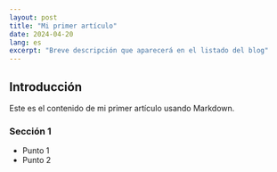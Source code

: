 ```yaml
---
layout: post
title: "Mi primer artículo"
date: 2024-04-20
lang: es
excerpt: "Breve descripción que aparecerá en el listado del blog"
---
```


## Introducción
Este es el contenido de mi primer artículo usando Markdown.

### Sección 1
- Punto 1
- Punto 2

